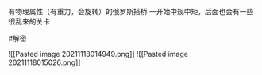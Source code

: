 有物理属性（有重力，会旋转）的俄罗斯搭桥
一开始中规中矩，后面也会有一些很乱来的关卡


#解密

![[Pasted image 20211118014949.png]]
![[Pasted image 20211118015026.png]]